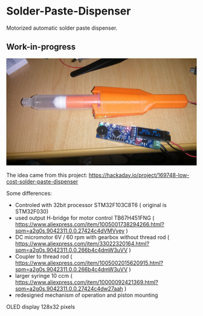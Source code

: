 # Solder-Paste-Dispenser
Motorized automatic solder paste dispenser. 
## __Work-in-progress__

![Pic1](images/IMG_20211109_155602.jpg)

The idea came from this project:
https://hackaday.io/project/169748-low-cost-solder-paste-dispenser

Some differences:

+ Controled with 32bit processor STM32F103C8T6 ( original is STM32F030)
+ used output H-bridge for motor control TB67H451FNG ( https://www.aliexpress.com/item/1005001738294266.html?spm=a2g0s.9042311.0.0.27424c4dVMVyey )
+ DC micromotor 6V / 60 rpm with gearbox without thread rod ( https://www.aliexpress.com/item/33022320164.html?spm=a2g0s.9042311.0.0.266b4c4dmW3uVV )
+ Coupler to thread rod ( https://www.aliexpress.com/item/1005002015620915.html?spm=a2g0s.9042311.0.0.266b4c4dmW3uVV )
+ larger syringe 10 ccm ( https://www.aliexpress.com/item/10000092421369.html?spm=a2g0s.9042311.0.0.27424c4dw27aah )
+ redesigned mechanism of operation and piston mounting

OLED display 128x32 pixels



